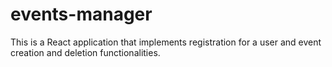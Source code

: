 # events-manager
This is a React application that implements registration for a user and event creation and deletion functionalities. 
